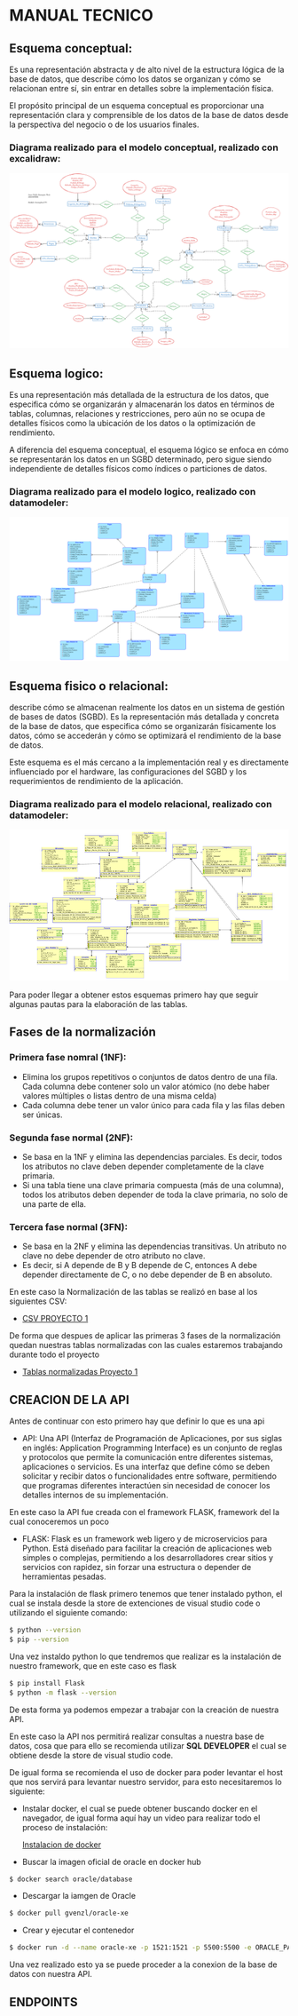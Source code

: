 # MANUAL TECNICO
## Esquema conceptual:
Es una representación abstracta y de alto nivel de la estructura lógica de la base de datos, que describe cómo los datos se organizan y cómo se relacionan entre sí, sin entrar en detalles sobre la implementación física. 

El propósito principal de un esquema conceptual es proporcionar una representación clara y comprensible de los datos de la base de datos desde la perspectiva del negocio o de los usuarios finales.

### Diagrama realizado para el modelo conceptual, realizado con excalidraw:
![Diagrama Modelo Conceptual](https://github.com/Samashoas/SBD1_P1_202109705/blob/main/%5BSDB1%5DDiagramas_P1/%5BSBD1%5DModelo_Conceptual_P1.png?raw=true)

## Esquema logico:
Es una representación más detallada de la estructura de los datos, que especifica cómo se organizarán y almacenarán los datos en términos de tablas, columnas, relaciones y restricciones, pero aún no se ocupa de detalles físicos como la ubicación de los datos o la optimización de rendimiento.

A diferencia del esquema conceptual, el esquema lógico se enfoca en cómo se representarán los datos en un SGBD determinado, pero sigue siendo independiente de detalles físicos como índices o particiones de datos.

### Diagrama realizado para el modelo logico, realizado con datamodeler:
![Diagrama Modelo Logico](https://github.com/Samashoas/SBD1_P1_202109705/blob/main/%5BSDB1%5DDiagramas_P1/%5BSBD1%5DModelo_Logicol_P1.png?raw=true)

## Esquema fisico o relacional:
describe cómo se almacenan realmente los datos en un sistema de gestión de bases de datos (SGBD). Es la representación más detallada y concreta de la base de datos, que especifica cómo se organizarán físicamente los datos, cómo se accederán y cómo se optimizará el rendimiento de la base de datos.

Este esquema es el más cercano a la implementación real y es directamente influenciado por el hardware, las configuraciones del SGBD y los requerimientos de rendimiento de la aplicación.

### Diagrama realizado para el modelo relacional, realizado con datamodeler: 
![Diagrama de arquitectura](https://github.com/Samashoas/SBD1_P1_202109705/blob/main/%5BSDB1%5DDiagramas_P1/%5BSBD1%5DModelo_Relacionall_P1.png?raw=true)

Para poder llegar a obtener estos esquemas primero hay que seguir algunas pautas para la elaboración de las tablas.

## Fases de la normalización
### Primera fase nomral (1NF):

* Elimina los grupos repetitivos o conjuntos de datos dentro de una fila. Cada columna debe contener solo un valor atómico (no debe haber valores múltiples o listas dentro de una misma celda)
* Cada columna debe tener un valor único para cada fila y las filas deben ser únicas.

### Segunda fase normal (2NF):

* Se basa en la 1NF y elimina las dependencias parciales. Es decir, todos los atributos no clave deben depender completamente de la clave primaria.
* Si una tabla tiene una clave primaria compuesta (más de una columna), todos los atributos deben depender de toda la clave primaria, no solo de una parte de ella.

### Tercera fase normal (3FN):
* Se basa en la 2NF y elimina las dependencias transitivas. Un atributo no clave no debe depender de otro atributo no clave.
* Es decir, si A depende de B y B depende de C, entonces A debe depender directamente de C, o no debe depender de B en absoluto.

En este caso la Normalización de las tablas se realizó en base al los siguientes CSV:
* [CSV PROYECTO 1](https://drive.google.com/drive/folders/1gwGvckRx3sAuRtZpQMKZwzTaFL4i7Fa8)

De forma que despues de aplicar las primeras 3 fases de la normalización quedan nuestras tablas normalizadas con las cuales estaremos trabajando durante todo el proyecto
* [Tablas normalizadas Proyecto 1](https://docs.google.com/spreadsheets/d/1shWiuavApTypH0oO4eYShfWLYI0867wxHVzaHkl4IQw/edit?gid=0#gid=0)

## CREACION DE LA API

Antes de continuar con esto primero hay que definir lo que es una api

* API: Una API (Interfaz de Programación de Aplicaciones, por sus siglas en inglés: Application Programming Interface) es un conjunto de reglas y protocolos que permite la comunicación entre diferentes sistemas, aplicaciones o servicios. Es una interfaz que define cómo se deben solicitar y recibir datos o funcionalidades entre software, permitiendo que programas diferentes interactúen sin necesidad de conocer los detalles internos de su implementación.

En este caso la API fue creada con el framework FLASK, framework del la cual conoceremos un poco

* FLASK: Flask es un framework web ligero y de microservicios para Python. Está diseñado para facilitar la creación de aplicaciones web simples o complejas, permitiendo a los desarrolladores crear sitios y servicios con rapidez, sin forzar una estructura o depender de herramientas pesadas.

Para la instalación de flask primero tenemos que tener instalado python, el cual se instala desde la store de extenciones de visual studio code o utilizando el siguiente comando:

```bash
$ python --version
$ pip --version
```

Una vez instaldo python lo que tendremos que realizar es la instalación de nuestro framework, que en este caso es flask


```bash
$ pip install Flask
$ python -m flask --version
```

De esta forma ya podemos empezar a trabajar con la creación de nuestra API.

En este caso la API nos permitirá realizar consultas a nuestra base de datos, cosa que para ello se recomienda utilizar **SQL DEVELOPER** el cual se obtiene desde la store de visual studio code.

De igual forma se recomienda el uso de docker para poder levantar el host que nos servirá para levantar nuestro servidor, para esto necesitaremos lo siguiente:

* Instalar docker, el cual se puede obtener buscando docker en el navegador, de igual forma aquí hay un video para realizar todo el proceso de instalación:

   [Instalacion de docker](https://www.youtube.com/watch?v=ZyBBv1JmnWQ)

* Buscar la imagen oficial de oracle en docker hub

```bash
$ docker search oracle/database
```

* Descargar la iamgen de Oracle

```bash
$ docker pull gvenzl/oracle-xe
```

* Crear y ejecutar el contenedor

```bash
$ docker run -d --name oracle-xe -p 1521:1521 -p 5500:5500 -e ORACLE_PASSWORD=your_password gvenzl/oracle-xe
```

Una vez realizado esto ya se puede proceder a la conexion de la base de datos con nuestra API.

## ENDPOINTS
